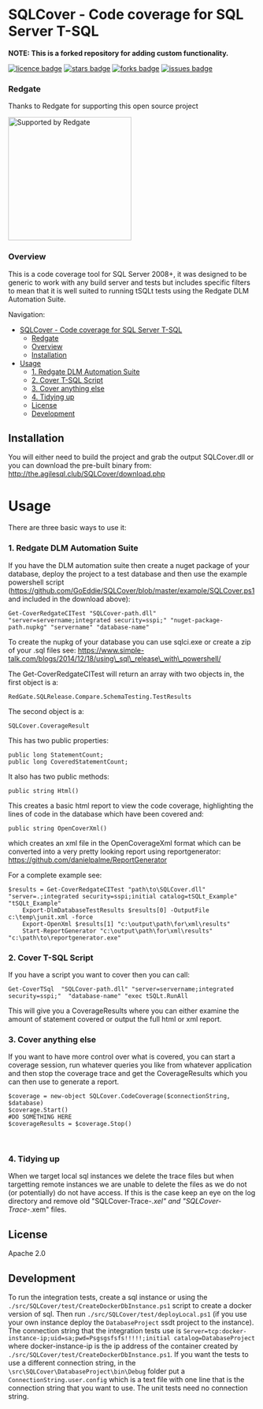 # SQLCover - Code coverage for SQL Server T-SQL

**NOTE: This is a forked repository for adding custom functionality.**

[![licence badge]][licence]
[![stars badge]][stars]
[![forks badge]][forks]
[![issues badge]][issues]

[stars badge]:https://img.shields.io/github/stars/GoEddie/SQLCover.svg
[forks badge]:https://img.shields.io/github/forks/GoEddie/SQLCover.svg
[issues badge]:https://img.shields.io/github/issues/GoEddie/SQLCover.svg

[licence]:https://github.com/GoEddie/SQLCover/blob/master/LICENSE.md
[stars]:https://github.com/GoEddie/SQLCover/stargazers
[forks]:https://github.com/GoEddie/SQLCover/network
[issues]:https://github.com/GoEddie/SQLCover/issues

[licence badge]:https://img.shields.io/badge/License-Apache%202.0-blue.svg

### Redgate
Thanks to Redgate for supporting this open source project

<a href="http://www.red-gate.com/community/open-source-projects" title="Supported by Redgate"><img src="https://github.com/goeddie/sqlcover/raw/master/redgate/supported-by-redgate.jpg" width="250" alt="Supported by Redgate" /></a>

### Overview

This is a code coverage tool for SQL Server 2008+, it was designed to be generic
to work with any build server and tests but includes specific filters to mean
that it is well suited to running tSQLt tests using the Redgate DLM Automation
Suite.

Navigation:
- [SQLCover - Code coverage for SQL Server T-SQL](#sqlcover---code-coverage-for-sql-server-t-sql)
    - [Redgate](#redgate)
    - [Overview](#overview)
  - [Installation](#installation)
- [Usage](#usage)
    - [1. Redgate DLM Automation Suite](#1-redgate-dlm-automation-suite)
    - [2. Cover T-SQL Script](#2-cover-t-sql-script)
    - [3. Cover anything else](#3-cover-anything-else)
    - [4. Tidying up](#4-tidying-up)
  - [License](#license)
  - [Development](#development)


## Installation
You will either need to build the project and grab the output SQLCover.dll or you can download the pre-built binary from: http://the.agilesql.club/SQLCover/download.php


# Usage
There are three basic ways to use it:

### 1. Redgate DLM Automation Suite
If you have the DLM automation suite then create a nuget package of your database, deploy the project to a test database and then use the example powershell script (https://github.com/GoEddie/SQLCover/blob/master/example/SQLCover.ps1 and included in the download above):
```
Get-CoverRedgateCITest "SQLCover-path.dll" "server=servername;integrated security=sspi;" "nuget-package-path.nupkg" "servername" "database-name"
```

To create the nupkg of your database you can use sqlci.exe or create a zip of
your .sql files see: https://www.simple-talk.com/blogs/2014/12/18/using\_sql\_release\_with\_powershell/

The Get-CoverRedgateCITest will return an array with two objects in, the first
object is a:
```
RedGate.SQLRelease.Compare.SchemaTesting.TestResults
```

The second object is a:
```
SQLCover.CoverageResult
```

This has two public properties:
```
public long StatementCount;
public long CoveredStatementCount;
```

It also has two public methods:
```
public string Html()
```

This creates a basic html report to view the code coverage, highlighting the
lines of code in the database which have been covered and:
```
public string OpenCoverXml()
```
which creates an xml file in the OpenCoverageXml format which can be converted
into a very pretty looking report using reportgenerator: 
https://github.com/danielpalme/ReportGenerator

For a complete example see:
```
$results = Get-CoverRedgateCITest "path\to\SQLCover.dll" "server=.;integrated security=sspi;initial catalog=tSQLt_Example" "tSQLt_Example"
    Export-DlmDatabaseTestResults $results[0] -OutputFile c:\temp\junit.xml -force
    Export-OpenXml $results[1] "c:\output\path\for\xml\results"
    Start-ReportGenerator "c:\output\path\for\xml\results" "c:\path\to\reportgenerator.exe"
```

### 2. Cover T-SQL Script
If you have a script you want to cover then you can call:
```
Get-CoverTSql  "SQLCover-path.dll" "server=servername;integrated security=sspi;"  "database-name" "exec tSQLt.RunAll
```

This will give you a CoverageResults where you can either examine the amount of
statement covered or output the full html or xml report.
 

### 3. Cover anything else
If you want to have more control over what is covered, you can start a coverage
session, run whatever queries you like from whatever application and then stop
the coverage trace and get the CoverageResults which you can then use to
generate a report.

```
$coverage = new-object SQLCover.CodeCoverage($connectionString, $database)
$coverage.Start()
#DO SOMETHING HERE
$coverageResults = $coverage.Stop()
```
 
 ### 4. Tidying up
 When we target local sql instances we delete the trace files but when targetting remote instances we are unable to delete the files as we do not (or potentially) do not have access. If this is the case keep an eye on the log directory and remove old "SQLCover-Trace-*.xel" and "SQLCover-Trace-*.xem" files. 

## License
Apache 2.0

## Development

To run the integration tests, create a sql instance or using the `./src/SQLCover/test/CreateDockerDbInstance.ps1` script to create a docker version of sql. Then run `./src/SQLCover/test/deployLocal.ps1` (if you use your own instance deploy the `DatabaseProject` ssdt project to the instance). The connection string that the integration tests use is `Server=tcp:docker-instance-ip;uid=sa;pwd=Psgsgsfsfs!!!!!;initial catalog=DatabaseProject` where docker-instance-ip is the ip address of the container created by `./src/SQLCover/test/CreateDockerDbInstance.ps1`. If you want the tests to use a different connection string, in the `\src\SQLCover\DatabaseProject\bin\Debug` folder put a `ConnectionString.user.config` which is a text file with one line that is the connection string that you want to use. The unit tests need no connection string.
